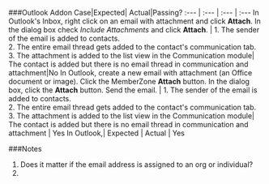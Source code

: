 
###Outlook Addon
Case|Expected| Actual|Passing?
:--- | :--- | :--- | :---
In Outlook's Inbox, right click on an email with attachment and click **Attach**. In the dialog box check *Include Attachments* and click **Attach**. | 1\. The sender of the email is added to contacts. <br> 2\. The entire email thread gets added to the contact's communication tab. <br> 3\. The attachment is added to the list view in the Communication module| The contact is added but there is no email thread in communication and attachment|No
In Outlook, create a new email with attachment (an Office document or image). Click the MemberZone **Attach** button. In the dialog box, click the **Attach** button. Send the email.  | 1\. The sender of the email is added to contacts. <br> 2\. The entire email thread gets added to the contact's communication tab. <br> 3\. The attachment is added to the list view in the Communication module| The contact is added but there is no email thread in communication and attachment  | Yes
In Outlook,| Expected | Actual | Yes

###Notes
1. Does it matter if the email address is assigned to an org or individual?
2. 

